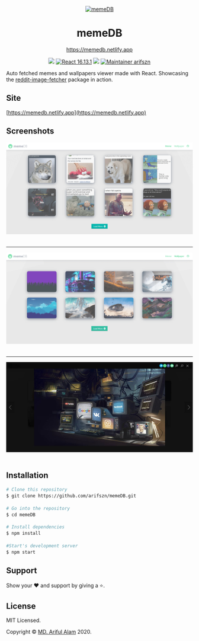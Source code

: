 <p align="center">
    <a href="https://memedb.netlify.app" target="_blank"><img src="https://memedb.netlify.app/logo.png" alt="memeDB" title="memeDB" width="80"></a>
</p>
<h1 align="center">memeDB</h1>
<p align="center"><a href="https://memedb.netlify.app">https://memedb.netlify.app</a></p>

<p align="center">
    <a href="https://memedb.netlify.app"><img src="https://api.netlify.com/api/v1/badges/a8cf3721-eff0-429c-a4b1-54927c475531/deploy-status"/></a>
    <a href="https://reactjs.org/"><img src="https://img.shields.io/badge/React-16.13.1-blue" alt="React 16.13.1"></a>
    <a href="https://github.com/arifszn/memeDB/blob/main/LICENSE"><img src="https://img.shields.io/github/license/arifszn/memeDB"/></a>
    <a href="https://arifszn.github.io/"><img src="https://img.shields.io/badge/maintainer-arifszn-informational" alt="Maintainer arifszn"/></a>
</p>

Auto fetched memes and wallpapers viewer made with React. Showcasing the [reddit-image-fetcher](https://github.com/arifszn/reddit-image-fetcher/) package in action.

## Site

[https://memedb.netlify.app](https://memedb.netlify.app)

## Screenshots ##
![alt text](https://raw.githubusercontent.com/arifszn/memeDB/main/public/assets/images/preview.png)
<br />
<br />

***

![alt text](https://raw.githubusercontent.com/arifszn/memeDB/main/public/assets/images/preview2.png)
<br />
<br />

***

![alt text](https://raw.githubusercontent.com/arifszn/memeDB/main/public/assets/images/preview3.png)
<br />
<br />

## Installation

```bash
# Clone this repository
$ git clone https://github.com/arifszn/memeDB.git

# Go into the repository
$ cd memeDB

# Install dependencies
$ npm install

#Start's development server
$ npm start
```

## Support

Show your ❤️ and support by giving a ⭐.

## License

<p>MIT Licensed.</p>
<p>Copyright © <a href="https://arifszn.github.io">MD. Ariful Alam</a> 2020.</p>
